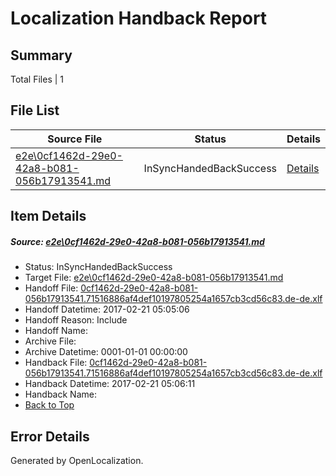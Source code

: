 # <a name='report-top'></a> Localization Handback Report

## Summary
 Total Files | 1

## File List
 Source File | Status | Details 
 ----------- | ------ | ------- 
 [e2e\0cf1462d-29e0-42a8-b081-056b17913541.md](https://github.com/OpenLocalizationTestOrg/ol-test4/blob/1590cbb7311b2985c2209b4e2b9661b3fcaadf8c/e2e/0cf1462d-29e0-42a8-b081-056b17913541.md) | InSyncHandedBackSuccess | [Details](#be1ff00f10cbb7868ac6b502abafc534e9822ea51)

## Item Details
##### <a name='be1ff00f10cbb7868ac6b502abafc534e9822ea51'></a> Source: [e2e\0cf1462d-29e0-42a8-b081-056b17913541.md](https://github.com/OpenLocalizationTestOrg/ol-test4/blob/1590cbb7311b2985c2209b4e2b9661b3fcaadf8c/e2e/0cf1462d-29e0-42a8-b081-056b17913541.md)
* Status: InSyncHandedBackSuccess
* Target File: [e2e\0cf1462d-29e0-42a8-b081-056b17913541.md](https://github.com/OpenLocalizationTestOrg/ol-test4-dede/blob/5d860c0f0eb211e62575a1ee56dac5c817e7db62/e2e/0cf1462d-29e0-42a8-b081-056b17913541.md)
* Handoff File: [0cf1462d-29e0-42a8-b081-056b17913541.71516886af4def10197805254a1657cb3cd56c83.de-de.xlf](https://github.com/OpenLocalizationTestOrg/ol-test4-handoff/blob/311bf0ebf0333f9f60a4bb9f42542b514f8e1ecc/ol-handoff/OpenLocalizationTestOrg/ol-test4-dede/xinjiang/ht/0cf1462d-29e0-42a8-b081-056b17913541.71516886af4def10197805254a1657cb3cd56c83.de-de.xlf)
* Handoff Datetime: 2017-02-21 05:05:06
* Handoff Reason: Include
* Handoff Name: 
* Archive File: 
* Archive Datetime: 0001-01-01 00:00:00
* Handback File: [0cf1462d-29e0-42a8-b081-056b17913541.71516886af4def10197805254a1657cb3cd56c83.de-de.xlf](https://github.com/OpenLocalizationTestOrg/ol-test4-handback/blob/774333da04df9b81d66a07bc6dd6b3301b0394a3/ol-handback/OpenLocalizationTestOrg/ol-test4-dede/xinjiang/ht/0cf1462d-29e0-42a8-b081-056b17913541.71516886af4def10197805254a1657cb3cd56c83.de-de.xlf)
* Handback Datetime: 2017-02-21 05:06:11
* Handback Name: 
* [Back to Top](#report-top)


## Error Details

Generated by OpenLocalization.
